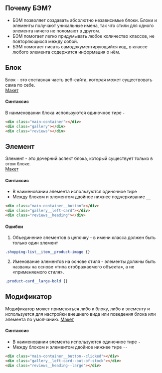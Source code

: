 ## Почему БЭМ?

* БЭМ позволяет создавать абсолютно независимые блоки. Блоки и элементы получают уникальные имена, так что стили для одного элемента ничего не поломают в другом.  
* БЭМ помогает легко придумывать любое количество классов, не повторяющихся между собой.  
* БЭМ помогает писать самодокументирующийся код, в классе любого элемента содержится информация о нём.  

## Блок
Блок - это составная часть веб-сайта, которая может существовать сама по себе.  
[Макет](https://www.figma.com/file/OMxGUCGeJ18yGvPOL1awVQ/320px?node-id=0%3A1)  
  
#### Синтаксис
В наименовании блока используются одиночное тире ```-```
```html
<div class="main-container"></div>
<div class="gallery"></div>
<div class="reviews"></div>
```


## Элемент
Элемент - это дочерний аспект блока, который существует только в этом блоке.  
[Макет](https://www.figma.com/file/OMxGUCGeJ18yGvPOL1awVQ/320px?node-id=0%3A1)  

#### Синтаксис
* В наименовании элемента используются одиночное тире ```-```  
* Между блоком и элементом двойное нижнее подчеркивание ```__```  

```html
<div class="main-container__button"></div>
<div class="gallery__left-card"></div>
<div class="reviews__heading"></div>
```

#### Ошибки
1. Объединение элементов в цепочку - в имени класса должен быть только один элемент
```css
.shopping-list__item__product-image {}
```
2. Именование элементов на основе стиля - элементы должны быть названы на основе «типа отображаемого объекта», а не «применяемого стиля».
```css
.product-card__large-bold {}
```

## Модификатор
Модификатор может применяться либо к блоку, либо к элементу и используется для настройки внешнего вида или поведения блока или элемента по умолчанию. 
[Макет](https://www.figma.com/file/OMxGUCGeJ18yGvPOL1awVQ/320px?node-id=0%3A1)

#### Синтаксис
* В наименовании элемента используются одиночное тире ```-```
* Между блоком и элементом двойное нижнее тире ```--```

```html
<div class="main-container__button--clicked"></div>
<div class="gallery__left-card--out-of-stock"></div>
<div class="reviews__heading--large"></div>
```



